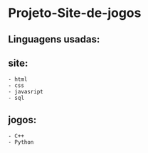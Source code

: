 # Projeto-Site-de-jogos



## Linguagens usadas:

## site:
    - html
    - css
    - javasript
    - sql

## jogos:
    - C++
    - Python
